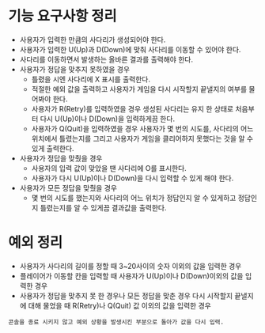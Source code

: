 # 기능 요구사항 정리
- 사용자가 입력한 만큼의 사다리가 생성되어야 한다.
- 사용자가 입력한 U(Up)과 D(Down)에 맞춰 사다리를 이동할 수 있어야 한다.
- 사다리를 이동하면서 발생하는 올바른 결과를 출력해야 한다.
- 사용자가 정답을 맞추지 못하였을 경우
  - 틀렸을 시엔 사다리에 X 표시를 출력한다.
  - 적절한 예외 값을 출력하고 사용자가 게임을 다시 시작할지 끝낼지의 여부를 물어봐야 한다.
  - 사용자가 R(Retry)를 입력하였을 경우 생성된 사다리는 유지 한 상태로 처음부터 다시 U(Up)이나 D(Down)을 입력하게끔 한다.
  - 사용자가 Q(Quit)을 입력하였을 경우 사용자가 몇 번의 시도를, 사다리의 어느 위치에서 틀렸는지를 그리고 사용자가 게임을 클리어하지
  못했다는 것을 알 수 있게 출력한다.
- 사용자가 정답을 맞췄을 경우
  - 사용자의 입력 값이 맞았을 땐 사다리에 O를 표시한다.
  - 사용자가 다시 U(Up)이나 D(Down)을 다시 입력할 수 있게 해야 한다.
- 사용자가 모든 정답을 맞췄을 경우
  - 몇 번의 시도를 했는지와 사다리의 어느 위치가 정답인지 알 수 있게하고 정답인지 틀렸는지를 알 수 있게끔 결과값을 출력한다.

# 예외 정리
- 사용자가 사다리의 길이를 정할 때 3~20사이의 숫자 이외의 값을 입력한 경우
- 플레이어가 이동할 칸을 입력할 때 사용자가 U(Up)이나 D(Down)이외의 값을 입력한 경우
- 사용자가 정답을 맞추지 못 한 경우나 모든 정답을 맞춘 경우 다시 시작할지 끝낼지에 대해 물었을 때 R(Retry)나 Q(Quit) 값 이외의 값을 입력한 경우

`콘솔을 종료 시키지 않고 예외 상황을 발생시킨 부분으로 돌아가 값을 다시 입력.`